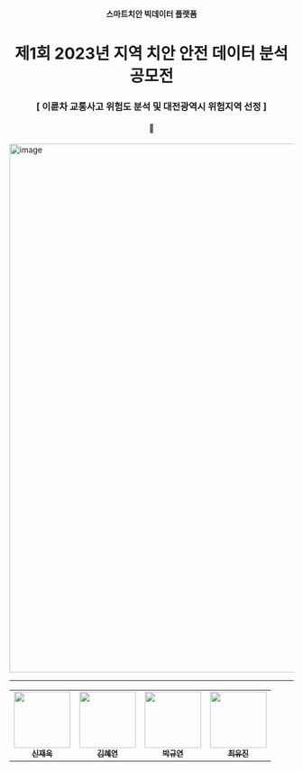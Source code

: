 <h4 align='center'> 스마트치안 빅데이터 플랫폼 </h4>

<h1 align='center'> 제1회 2023년 지역 치안 안전 데이터 분석 공모전 </h1>

<h3 align='center'> [ 이륜차 교통사고 위험도 분석 및 대전광역시 위험지역 선정 ] </h3>

<h4 align='center'> 🛵 </h4>


<img width="938" alt="image" src="https://user-images.githubusercontent.com/66217855/218964018-179e68a6-0df5-4b65-a650-5ae148aa2c5c.png">

---

<table align='center'>
  <tr>
      <td align="center"><a href="https://github.com/jwshin0908"><img src="https://avatars.githubusercontent.com/u/59306720?v=4" width="100" height="100"><br /><sub><b>신재욱</b></sub></td>
      <td align="center"><a href="https://github.com/yeoniiii"><img src="https://avatars.githubusercontent.com/u/76769871?v=4" width="100" height="100"><br /><sub><b>김혜연</b></sub></td>
      <td align="center"><a href="https://github.com/noooey"><img src="https://avatars.githubusercontent.com/u/66217855?v=4" width="100" height="100"><br /><sub><b>박규연</b></sub></td>
      <td align="center"><a href="https://github.com/youjin0450"><img src="https://avatars.githubusercontent.com/u/102223282?v=4" width="100" height="100"><br /><sub><b>최유진</b></sub></td> 
     </tr>
</table>

